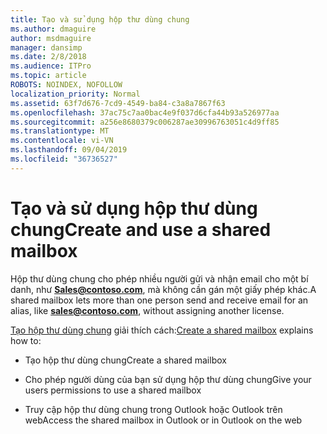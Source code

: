 ```yaml
---
title: Tạo và sử dụng hộp thư dùng chung
ms.author: dmaguire
author: msdmaguire
manager: dansimp
ms.date: 2/8/2018
ms.audience: ITPro
ms.topic: article
ROBOTS: NOINDEX, NOFOLLOW
localization_priority: Normal
ms.assetid: 63f7d676-7cd9-4549-ba84-c3a8a7867f63
ms.openlocfilehash: 37ac75c7aa0bac4e9f037d6cfa44b93a526977aa
ms.sourcegitcommit: a256e8680379c006287ae30996763051c4d9ff85
ms.translationtype: MT
ms.contentlocale: vi-VN
ms.lasthandoff: 09/04/2019
ms.locfileid: "36736527"
---
```

# <a name="create-and-use-a-shared-mailbox"></a><span data-ttu-id="773f0-102">Tạo và sử dụng hộp thư dùng chung</span><span class="sxs-lookup"><span data-stu-id="773f0-102">Create and use a shared mailbox</span></span>

<span data-ttu-id="773f0-103">Hộp thư dùng chung cho phép nhiều người gửi và nhận email cho một bí danh, như **Sales@contoso.com**, mà không cần gán một giấy phép khác.</span><span class="sxs-lookup"><span data-stu-id="773f0-103">A shared mailbox lets more than one person send and receive email for an alias, like **sales@contoso.com**, without assigning another license.</span></span>
  
<span data-ttu-id="773f0-104">[Tạo hộp thư dùng chung](https://docs.microsoft.com/office365/admin/email/create-a-shared-mailbox) giải thích cách:</span><span class="sxs-lookup"><span data-stu-id="773f0-104">[Create a shared mailbox](https://docs.microsoft.com/office365/admin/email/create-a-shared-mailbox) explains how to:</span></span> 
  
- <span data-ttu-id="773f0-105">Tạo hộp thư dùng chung</span><span class="sxs-lookup"><span data-stu-id="773f0-105">Create a shared mailbox</span></span>
    
- <span data-ttu-id="773f0-106">Cho phép người dùng của bạn sử dụng hộp thư dùng chung</span><span class="sxs-lookup"><span data-stu-id="773f0-106">Give your users permissions to use a shared mailbox</span></span>
    
- <span data-ttu-id="773f0-107">Truy cập hộp thư dùng chung trong Outlook hoặc Outlook trên web</span><span class="sxs-lookup"><span data-stu-id="773f0-107">Access the shared mailbox in Outlook or in Outlook on the web</span></span>
    

